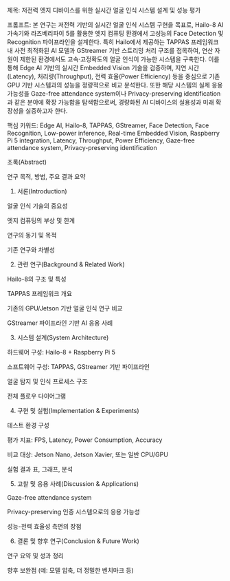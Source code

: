 제목:
저전력 엣지 디바이스를 위한 실시간 얼굴 인식 시스템 설계 및 성능 평가

프롬프트:
본 연구는 저전력 기반의 실시간 얼굴 인식 시스템 구현을 목표로, Hailo-8 AI 가속기와 라즈베리파이 5를 활용한 엣지 컴퓨팅 환경에서 고성능의 Face Detection 및 Recognition 파이프라인을 설계한다. 특히 Hailo에서 제공하는 TAPPAS 프레임워크 내 사전 최적화된 AI 모델과 GStreamer 기반 스트리밍 처리 구조를 접목하여, 연산 자원이 제한된 환경에서도 고속·고정확도의 얼굴 인식이 가능한 시스템을 구축한다. 이를 통해 Edge AI 기반의 실시간 Embedded Vision 기술을 검증하며, 지연 시간(Latency), 처리량(Throughput), 전력 효율(Power Efficiency) 등을 중심으로 기존 GPU 기반 시스템과의 성능을 정량적으로 비교 분석한다. 또한 해당 시스템의 실제 응용 가능성을 Gaze-free attendance system이나 Privacy-preserving identification과 같은 분야에 확장 가능함을 탐색함으로써, 경량화된 AI 디바이스의 실용성과 미래 확장성을 실증하고자 한다.

핵심 키워드:
Edge AI, Hailo-8, TAPPAS, GStreamer, Face Detection, Face Recognition, Low-power inference, Real-time Embedded Vision, Raspberry Pi 5 integration, Latency, Throughput, Power Efficiency, Gaze-free attendance system, Privacy-preserving identification

초록(Abstract)

연구 목적, 방법, 주요 결과 요약

1. 서론(Introduction)

얼굴 인식 기술의 중요성

엣지 컴퓨팅의 부상 및 한계

연구의 동기 및 목적

기존 연구와 차별성

2. 관련 연구(Background & Related Work)

Hailo-8의 구조 및 특성

TAPPAS 프레임워크 개요

기존의 GPU/Jetson 기반 얼굴 인식 연구 비교

GStreamer 파이프라인 기반 AI 응용 사례

3. 시스템 설계(System Architecture)

하드웨어 구성: Hailo-8 + Raspberry Pi 5

소프트웨어 구성: TAPPAS, GStreamer 기반 파이프라인

얼굴 탐지 및 인식 프로세스 구조

전체 플로우 다이어그램

4. 구현 및 실험(Implementation & Experiments)

테스트 환경 구성

평가 지표: FPS, Latency, Power Consumption, Accuracy

비교 대상: Jetson Nano, Jetson Xavier, 또는 일반 CPU/GPU

실험 결과 표, 그래프, 분석

5. 고찰 및 응용 사례(Discussion & Applications)

Gaze-free attendance system

Privacy-preserving 인증 시스템으로의 응용 가능성

성능-전력 효율성 측면의 장점

6. 결론 및 향후 연구(Conclusion & Future Work)

연구 요약 및 성과 정리

향후 보완점 (예: 모델 압축, 더 정밀한 벤치마크 등)
